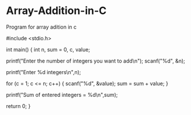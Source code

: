 # Array-Addition-in-C
Program for array adition in c


#include <stdio.h>
 
int main()
{
   int n, sum = 0, c, value;
 
   printf("Enter the number of integers you want to add\n");
   scanf("%d", &n);
 
   printf("Enter %d integers\n",n);
 
   for (c = 1; c <= n; c++)
   {
      scanf("%d", &value);
      sum = sum + value;
   }
 
   printf("Sum of entered integers = %d\n",sum);
 
   return 0;
}
